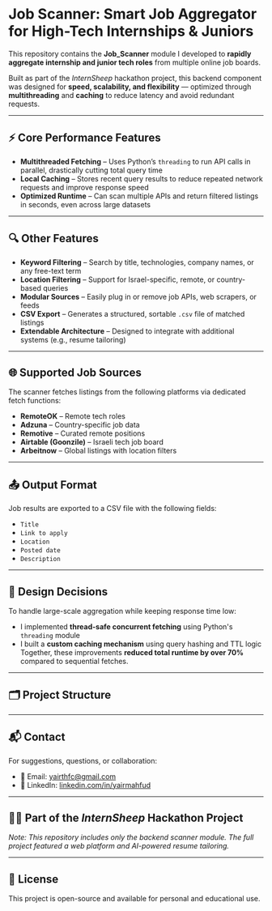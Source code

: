 # Job Scanner: Smart Job Aggregator for High-Tech Internships & Juniors

This repository contains the **Job_Scanner** module I developed to **rapidly aggregate internship and junior tech roles** from multiple online job boards.

Built as part of the *InternSheep* hackathon project, this backend component was designed for **speed, scalability, and flexibility** — optimized through **multithreading** and **caching** to reduce latency and avoid redundant requests.

---

## ⚡ Core Performance Features

- **Multithreaded Fetching** – Uses Python’s `threading` to run API calls in parallel, drastically cutting total query time  
- **Local Caching** – Stores recent query results to reduce repeated network requests and improve response speed  
- **Optimized Runtime** – Can scan multiple APIs and return filtered listings in seconds, even across large datasets  

---

## 🔍 Other Features

- **Keyword Filtering** – Search by title, technologies, company names, or any free-text term  
- **Location Filtering** – Support for Israel-specific, remote, or country-based queries  
- **Modular Sources** – Easily plug in or remove job APIs, web scrapers, or feeds  
- **CSV Export** – Generates a structured, sortable `.csv` file of matched listings  
- **Extendable Architecture** – Designed to integrate with additional systems (e.g., resume tailoring)

---

## 🌐 Supported Job Sources

The scanner fetches listings from the following platforms via dedicated fetch functions:

- **RemoteOK** – Remote tech roles  
- **Adzuna** – Country-specific job data  
- **Remotive** – Curated remote positions  
- **Airtable (Goonzile)** – Israeli tech job board  
- **Arbeitnow** – Global listings with location filters

---

## 📤 Output Format

Job results are exported to a CSV file with the following fields:

- `Title`  
- `Link to apply`  
- `Location`  
- `Posted date`  
- `Description`  

---

## 🧠 Design Decisions

To handle large-scale aggregation while keeping response time low:
- I implemented **thread-safe concurrent fetching** using Python's `threading` module
- I built a **custom caching mechanism** using query hashing and TTL logic  
Together, these improvements **reduced total runtime by over 70%** compared to sequential fetches.

---

## 🗂️ Project Structure


---

## 📬 Contact

For suggestions, questions, or collaboration:

- 📧 Email: yairthfc@gmail.com  
- 🔗 LinkedIn: [linkedin.com/in/yairmahfud](https://www.linkedin.com/in/yairmahfud)

---

## 🧑‍💻 Part of the *InternSheep* Hackathon Project  
*Note: This repository includes only the backend scanner module. The full project featured a web platform and AI-powered resume tailoring.*

---

## 📜 License

This project is open-source and available for personal and educational use.

